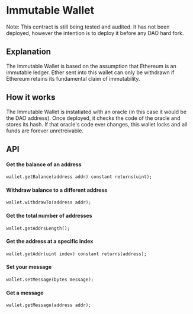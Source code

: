 # Immutable Wallet

Note: This contract is still being tested and audited. It has not been deployed, however the intention is to deploy it before any DAO hard fork.

## Explanation

The Immutable Wallet is based on the assumption that Ethereum is an immutable ledger. Ether sent into this wallet can only be withdrawn if Ethereum retains its fundamental claim of immutability.

## How it works

The Immutable Wallet is instatiated with an oracle (in this case it would be the DAO address). Once deployed, it checks the code of the oracle and stores its hash. If that oracle's code ever changes, this wallet locks and all funds are forever unretreivable.

## API

#### Get the balance of an address

    wallet.getBalance(address addr) constant returns(uint);

#### Withdraw balance to a different address

    wallet.withdrawTo(address addr);

#### Get the total number of addresses

    wallet.getAddrsLength();

#### Get the address at a specific index

    wallet.getAddr(uint index) constant returns(address);

#### Set your message

    wallet.setMessage(bytes message);

#### Get a message

    wallet.getMessage(address addr);
